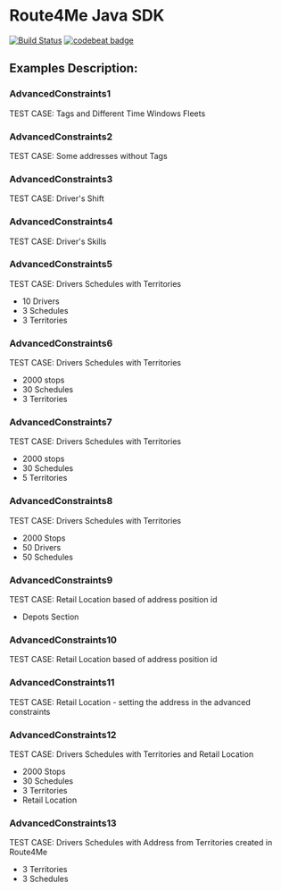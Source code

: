 # Route4Me Java SDK

[![Build Status](https://travis-ci.org/route4me/route4me-java-sdk.svg?branch=master)](https://travis-ci.org/route4me/route4me-java-sdk)
[![codebeat badge](https://codebeat.co/badges/088f1145-147e-438e-aa03-9fc5323ff235)](https://codebeat.co/projects/github-com-route4me-route4me-java-sdk)


## Examples Description:

### AdvancedConstraints1

TEST CASE: Tags and Different Time Windows Fleets

### AdvancedConstraints2

TEST CASE: Some addresses without Tags

### AdvancedConstraints3

TEST CASE: Driver's Shift 

### AdvancedConstraints4

TEST CASE: Driver's Skills

### AdvancedConstraints5

TEST CASE: Drivers Schedules with Territories

- 10 Drivers
- 3 Schedules
- 3 Territories

### AdvancedConstraints6

TEST CASE: Drivers Schedules with Territories

- 2000 stops
- 30 Schedules
- 3 Territories

### AdvancedConstraints7

 TEST CASE: Drivers Schedules with Territories

- 2000 stops
- 30 Schedules
- 5 Territories

### AdvancedConstraints8

TEST CASE: Drivers Schedules with Territories

- 2000 Stops
- 50 Drivers
- 50 Schedules

### AdvancedConstraints9

TEST CASE: Retail Location based of address position id

- Depots Section

### AdvancedConstraints10

TEST CASE: Retail Location based of address position id

### AdvancedConstraints11

TEST CASE: Retail Location - setting the address in the advanced constraints

### AdvancedConstraints12

TEST CASE: Drivers Schedules with Territories and Retail Location

- 2000 Stops
- 30 Schedules
- 3 Territories
- Retail Location

### AdvancedConstraints13

TEST CASE: Drivers Schedules with Address from Territories created in Route4Me

- 3 Territories
- 3 Schedules